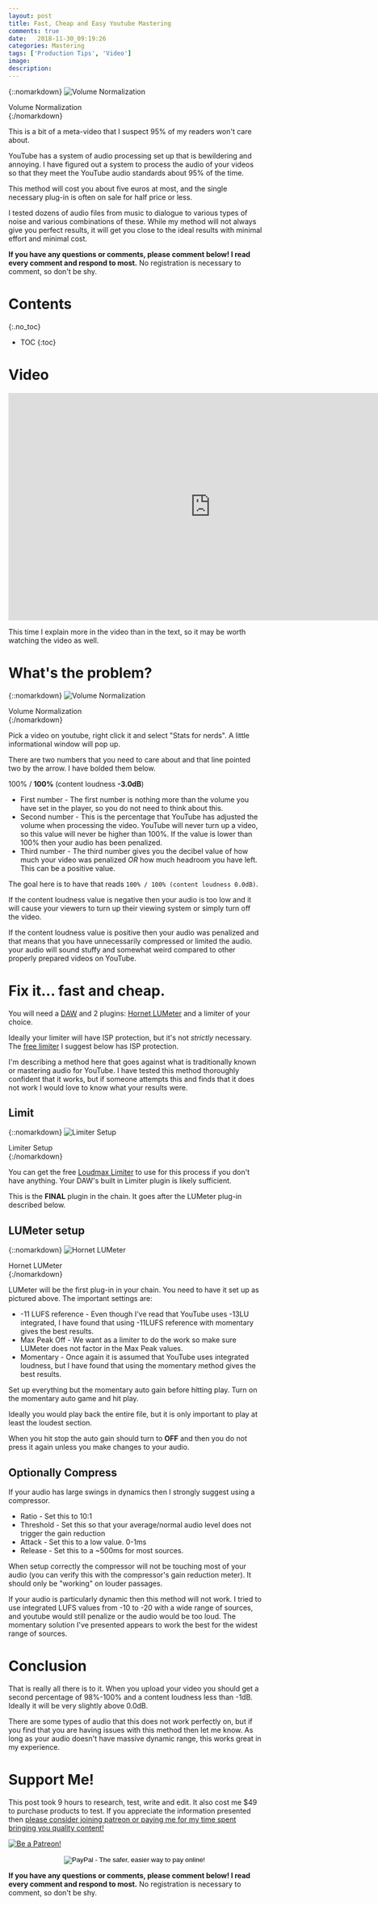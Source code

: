 ```yaml
---
layout: post
title: Fast, Cheap and Easy Youtube Mastering
comments: true
date:   2018-11-30_09:19:26 
categories: Mastering
tags: ['Production Tips', 'Video']
image:
description: 
---
```


{::nomarkdown}
<img src="/assets/Youtube/StatsForNerds.png" alt="Volume Normalization">
<div class="image-caption">Volume Normalization</div>
{:/nomarkdown}

This is a bit of a meta-video that I suspect 95% of my readers won't care about.

YouTube has a system of audio processing set up that is bewildering and annoying. I have figured out a system to process the audio of your videos so that they meet the YouTube audio standards about 95% of the time.

This method will cost you about five euros at most, and the single necessary plug-in is often on sale for half price or less.

I tested dozens of audio files from music to dialogue to various types of noise and various combinations of these. While my method will not always give you perfect results, it will get you close to the ideal results with minimal effort and minimal cost.

<!--more-->

**If you have any questions or comments, please comment below! I read every comment and respond to most.** No registration is necessary to comment, so don't be shy.

# Contents
{:.no_toc}
* TOC
{:toc}

# Video

<iframe width="800" height="450" src="https://www.youtube.com/embed/rpfMXH6Y2yE" frameborder="0" allow="accelerometer; autoplay; encrypted-media; gyroscope; picture-in-picture" allowfullscreen></iframe>

This time I explain more in the video than in the text, so it may be worth watching the video as well.

# What's the problem?

{::nomarkdown}
<img src="/assets/Youtube/StatsForNerds.png" alt="Volume Normalization">
<div class="image-caption">Volume Normalization</div>
{:/nomarkdown}

Pick a video on youtube, right click it and select "Stats for nerds". A little informational window will pop up.

There are two numbers that you need to care about and that line pointed two by the arrow. I have bolded them below.

100% / **100%** (content loudness **-3.0dB**)

* First number - The first number is nothing more than the volume you have set in the player, so you do not need to think about this.
* Second number -  This is the percentage that YouTube has adjusted the volume when processing the video. YouTube will never turn up a video, so this value will never be higher than 100%. If the value is lower than 100% then your audio has been penalized.
* Third number -  The third number gives you the decibel value of how much your video was penalized _OR_ how much headroom you have left. This can be a positive value.

The goal here is to have that reads `100% / 100% (content loudness 0.0dB)`.

If the content loudness value is negative then your audio is too low and it will cause your viewers to turn up their viewing system or simply turn off the video.

If the content loudness value is positive then your audio was penalized and that means that you have unnecessarily compressed or limited the audio. your audio will sound stuffy and somewhat weird compared to other properly prepared videos on YouTube.

# Fix it... fast and cheap.

You will need a [DAW](/DAW-Chart.html) and 2 plugins: [Hornet LUMeter](https://www.hornetplugins.com/plugins/hornet-lu-meter/) and a limiter of your choice.

Ideally your limiter will have ISP protection, but it's not _strictly_ necessary. The [free limiter](https://loudmax.blogspot.com) I suggest below has ISP protection.

I'm describing a method here that goes against what is traditionally known or mastering audio for YouTube. I have tested this method thoroughly confident that it works, but if someone attempts this and finds that it does not work I would love to know what your results were.

## Limit

{::nomarkdown}
<img src="/assets/Youtube/Limiter.png" alt="Limiter Setup">
<div class="image-caption">Limiter Setup</div>
{:/nomarkdown}

You can get the free [Loudmax Limiter](https://loudmax.blogspot.com) to use for this process if you don't have anything. Your DAW's built in Limiter plugin is likely sufficient.

This is the **FINAL** plugin in the chain. It goes after the LUMeter plug-in described below.

## LUMeter setup

{::nomarkdown}
<img src="/assets/Youtube/LUMeter.png" alt="Hornet LUMeter">
<div class="image-caption">Hornet LUMeter</div>
{:/nomarkdown}

LUMeter will be the first plug-in in your chain. You need to have it set up as pictured above. The important settings are:

* -11 LUFS reference - Even though I've read that YouTube uses -13LU integrated, I have found that using -11LUFS reference with momentary gives the best results.
* Max Peak Off - We want as a limiter to do the work so make sure LUMeter does not factor in the Max Peak values.
* Momentary - Once again it is assumed that YouTube uses integrated loudness, but I have found that using the momentary method gives the best results.

Set up everything but the momentary auto gain before hitting play. Turn on the momentary auto game and hit play.

Ideally you would play back the entire file, but it is only important to play at least the loudest section.

When you hit stop the auto gain should turn to **OFF** and then you do not press it again unless you make changes to your audio.

## Optionally Compress

If your audio has large swings in dynamics then I strongly suggest using a compressor.

* Ratio - Set this to 10:1
* Threshold - Set this so that your average/normal audio level does not trigger the gain reduction
* Attack - Set this to a low value. 0-1ms
* Release - Set this to a ~500ms for most sources.

When setup correctly the compressor will not be touching most of your audio (you can verify this with the compressor's gain reduction meter). It should only be "working" on louder passages.

If your audio is particularly dynamic then this method will not work. I tried to use integrated LUFS values from -10 to -20 with a wide range of sources, and youtube would still penalize or the audio would be too loud. The momentary solution I've presented appears to work the best for the widest range of sources.

# Conclusion

That is really all there is to it. When you upload your video you should get a second percentage of 98%-100% and a content loudness less than -1dB. Ideally it will be very slightly above 0.0dB.

There are some types of audio that this does not work perfectly on, but if you find that you are having issues with this method then let me know. As long as your audio doesn't have massive dynamic range, this works great in my experience.

# Support Me!

This post took 9 hours to research, test, write and edit. It also cost me $49 to purchase products to test. If you appreciate the information presented then <a href="/DonateNow/">please consider joining patreon or paying me for my time spent bringing you quality content!</a>

<a href="https://www.patreon.com/bePatron?u=7465992"> <img class="patreon-button" src="/assets/Patreon.png" alt="Be a Patreon!"></a>

<form style="text-align: center;" action="https://www.paypal.com/cgi-bin/webscr" method="post" target="_top">
<input type="hidden" name="cmd" value="_s-xclick">
<input type="hidden" name="hosted_button_id" value="BR247JAZBTUJJ">
<input type="image" src="https://www.paypalobjects.com/en_US/i/btn/btn_donateCC_LG.gif" border="0" name="submit" alt="PayPal - The safer, easier way to pay online!">
<img alt="" border="0" src="https://www.paypalobjects.com/en_US/i/scr/pixel.gif" width="1" height="1">
</form>

**If you have any questions or comments, please comment below! I read every comment and respond to most.** No registration is necessary to comment, so don't be shy.

